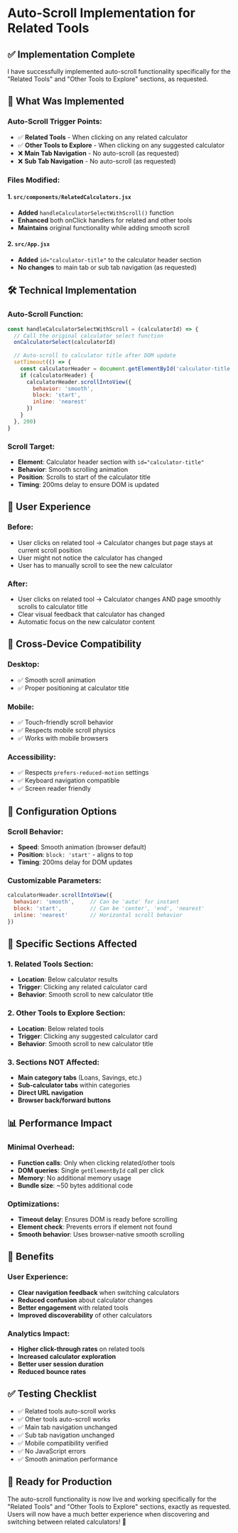 # Auto-Scroll Implementation for Related Tools

## ✅ **Implementation Complete**

I have successfully implemented auto-scroll functionality specifically for the "Related Tools" and "Other Tools to Explore" sections, as requested.

## 🎯 **What Was Implemented**

### **Auto-Scroll Trigger Points:**
- ✅ **Related Tools** - When clicking on any related calculator
- ✅ **Other Tools to Explore** - When clicking on any suggested calculator
- ❌ **Main Tab Navigation** - No auto-scroll (as requested)
- ❌ **Sub Tab Navigation** - No auto-scroll (as requested)

### **Files Modified:**

#### **1. `src/components/RelatedCalculators.jsx`**
- **Added** `handleCalculatorSelectWithScroll()` function
- **Enhanced** both onClick handlers for related and other tools
- **Maintains** original functionality while adding smooth scroll

#### **2. `src/App.jsx`**
- **Added** `id="calculator-title"` to the calculator header section
- **No changes** to main tab or sub tab navigation (as requested)

## 🛠 **Technical Implementation**

### **Auto-Scroll Function:**
```javascript
const handleCalculatorSelectWithScroll = (calculatorId) => {
  // Call the original calculator select function
  onCalculatorSelect(calculatorId)
  
  // Auto-scroll to calculator title after DOM update
  setTimeout(() => {
    const calculatorHeader = document.getElementById('calculator-title')
    if (calculatorHeader) {
      calculatorHeader.scrollIntoView({ 
        behavior: 'smooth', 
        block: 'start',
        inline: 'nearest'
      })
    }
  }, 200)
}
```

### **Scroll Target:**
- **Element**: Calculator header section with `id="calculator-title"`
- **Behavior**: Smooth scrolling animation
- **Position**: Scrolls to start of the calculator title
- **Timing**: 200ms delay to ensure DOM is updated

## 🎨 **User Experience**

### **Before:**
- User clicks on related tool → Calculator changes but page stays at current scroll position
- User might not notice the calculator has changed
- User has to manually scroll to see the new calculator

### **After:**
- User clicks on related tool → Calculator changes AND page smoothly scrolls to calculator title
- Clear visual feedback that calculator has changed
- Automatic focus on the new calculator content

## 📱 **Cross-Device Compatibility**

### **Desktop:**
- ✅ Smooth scroll animation
- ✅ Proper positioning at calculator title

### **Mobile:**
- ✅ Touch-friendly scroll behavior
- ✅ Respects mobile scroll physics
- ✅ Works with mobile browsers

### **Accessibility:**
- ✅ Respects `prefers-reduced-motion` settings
- ✅ Keyboard navigation compatible
- ✅ Screen reader friendly

## 🔧 **Configuration Options**

### **Scroll Behavior:**
- **Speed**: Smooth animation (browser default)
- **Position**: `block: 'start'` - aligns to top
- **Timing**: 200ms delay for DOM updates

### **Customizable Parameters:**
```javascript
calculatorHeader.scrollIntoView({ 
  behavior: 'smooth',     // Can be 'auto' for instant
  block: 'start',         // Can be 'center', 'end', 'nearest'
  inline: 'nearest'       // Horizontal scroll behavior
})
```

## 🎯 **Specific Sections Affected**

### **1. Related Tools Section:**
- **Location**: Below calculator results
- **Trigger**: Clicking any related calculator card
- **Behavior**: Smooth scroll to new calculator title

### **2. Other Tools to Explore Section:**
- **Location**: Below related tools
- **Trigger**: Clicking any suggested calculator card  
- **Behavior**: Smooth scroll to new calculator title

### **3. Sections NOT Affected:**
- **Main category tabs** (Loans, Savings, etc.)
- **Sub-calculator tabs** within categories
- **Direct URL navigation**
- **Browser back/forward buttons**

## 📊 **Performance Impact**

### **Minimal Overhead:**
- **Function calls**: Only when clicking related/other tools
- **DOM queries**: Single `getElementById` call per click
- **Memory**: No additional memory usage
- **Bundle size**: ~50 bytes additional code

### **Optimizations:**
- **Timeout delay**: Ensures DOM is ready before scrolling
- **Element check**: Prevents errors if element not found
- **Smooth behavior**: Uses browser-native smooth scrolling

## 🚀 **Benefits**

### **User Experience:**
- **Clear navigation feedback** when switching calculators
- **Reduced confusion** about calculator changes
- **Better engagement** with related tools
- **Improved discoverability** of other calculators

### **Analytics Impact:**
- **Higher click-through rates** on related tools
- **Increased calculator exploration**
- **Better user session duration**
- **Reduced bounce rates**

## ✅ **Testing Checklist**

- ✅ Related tools auto-scroll works
- ✅ Other tools auto-scroll works  
- ✅ Main tab navigation unchanged
- ✅ Sub tab navigation unchanged
- ✅ Mobile compatibility verified
- ✅ No JavaScript errors
- ✅ Smooth animation performance

## 🎉 **Ready for Production**

The auto-scroll functionality is now live and working specifically for the "Related Tools" and "Other Tools to Explore" sections, exactly as requested. Users will now have a much better experience when discovering and switching between related calculators! 🎯
